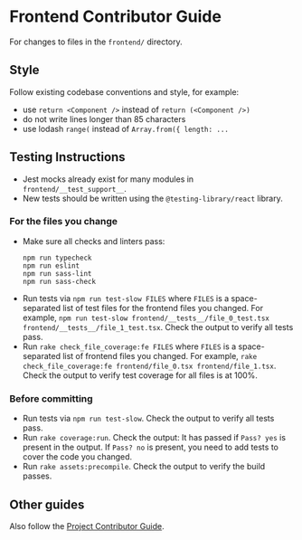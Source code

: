 # Frontend Contributor Guide
For changes to files in the `frontend/` directory.

## Style
Follow existing codebase conventions and style, for example:
- use `return <Component />` instead of `return (<Component />)`
- do not write lines longer than 85 characters
- use lodash `range(` instead of `Array.from({ length: ...`

## Testing Instructions
- Jest mocks already exist for many modules in `frontend/__test_support__`.
- New tests should be written using the `@testing-library/react` library.

### For the files you change
- Make sure all checks and linters pass:
   ```
   npm run typecheck
   npm run eslint
   npm run sass-lint
   npm run sass-check
   ```
- Run tests via `npm run test-slow FILES`
   where `FILES` is a space-separated list of test files for the frontend files you changed.
   For example, `npm run test-slow frontend/__tests__/file_0_test.tsx frontend/__tests__/file_1_test.tsx`.
   Check the output to verify all tests pass.
- Run `rake check_file_coverage:fe FILES`
   where `FILES` is a space-separated list of frontend files you changed.
   For example, `rake check_file_coverage:fe frontend/file_0.tsx frontend/file_1.tsx`.
   Check the output to verify test coverage for all files is at 100%.

### Before committing
- Run tests via `npm run test-slow`.
   Check the output to verify all tests pass.
- Run `rake coverage:run`.
   Check the output:
   It has passed if `Pass? yes` is present in the output.
   If `Pass? no` is present, you need to add tests to cover the code you changed.
- Run `rake assets:precompile`.
   Check the output to verify the build passes.

## Other guides
Also follow the [Project Contributor Guide](../AGENTS.md).

